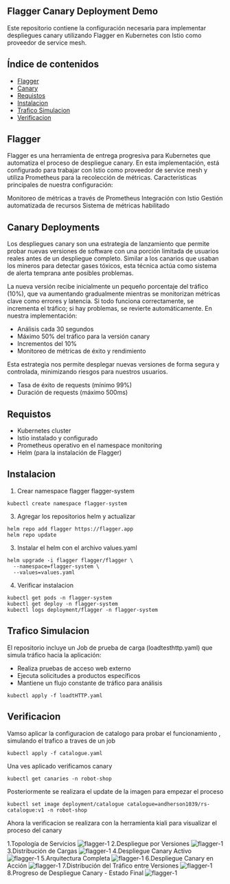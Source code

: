 ## Flagger Canary Deployment Demo
Este repositorio contiene la configuración necesaria para implementar despliegues canary utilizando Flagger en Kubernetes con Istio como proveedor de service mesh.

## Índice de contenidos
* [Flagger](#item1)
* [Canary](#item2)
* [Requistos](#item3)
* [Instalacion](#item4)
* [Trafico Simulacion](#item5)
* [Verificacion](#item6)

<a name="item1"></a>
## Flagger
Flagger es una herramienta de entrega progresiva para Kubernetes que automatiza el proceso de despliegue canary. En esta implementación, está configurado para trabajar con Istio como proveedor de service mesh y utiliza Prometheus para la recolección de métricas.
Características principales de nuestra configuración:

Monitoreo de métricas a través de Prometheus
Integración con Istio
Gestión automatizada de recursos
Sistema de métricas habilitado

<a name="item2"></a>
## Canary Deployments
Los despliegues canary son una estrategia de lanzamiento que permite probar nuevas versiones de software con una porción limitada de usuarios reales antes de un despliegue completo. Similar a los canarios que usaban los mineros para detectar gases tóxicos, esta técnica actúa como sistema de alerta temprana ante posibles problemas.

La nueva versión recibe inicialmente un pequeño porcentaje del tráfico (10%), que va aumentando gradualmente mientras se monitorizan métricas clave como errores y latencia. Si todo funciona correctamente, se incrementa el tráfico; si hay problemas, se revierte automáticamente.
En nuestra implementación:

- Análisis cada 30 segundos
- Máximo 50% del tráfico para la versión canary
- Incrementos del 10%
- Monitoreo de métricas de éxito y rendimiento

Esta estrategia nos permite desplegar nuevas versiones de forma segura y controlada, minimizando riesgos para nuestros usuarios.

- Tasa de éxito de requests (mínimo 99%)
- Duración de requests (máximo 500ms)

<a name="item3"></a>
## Requistos

- Kubernetes cluster
- Istio instalado y configurado
- Prometheus operativo en el namespace monitoring
- Helm (para la instalación de Flagger)

<a name="item4"></a>
## Instalacion

1. Crear namespace flagger flagger-system
```
kubectl create namespace flagger-system
```
3. Agregar los repositorios helm y actualizar
```
helm repo add flagger https://flagger.app
helm repo update
```
3. Instalar el helm con el archivo values.yaml
```
helm upgrade -i flagger flagger/flagger \
  --namespace=flagger-system \
  --values=values.yaml
```
4. Verificar instalacion
```
kubectl get pods -n flagger-system
kubectl get deploy -n flagger-system
kubectl logs deployment/flagger -n flagger-system
```

<a name="item5"></a>
## Trafico Simulacion

El repositorio incluye un Job de prueba de carga (loadtesthttp.yaml) que simula tráfico hacia la aplicación:

- Realiza pruebas de acceso web externo
- Ejecuta solicitudes a productos específicos
- Mantiene un flujo constante de tráfico para análisis

```
kubectl apply -f loadtHTTP.yaml
```

<a name="item6"></a>
## Verificacion

Vamso aplicar la configuracion de catalogo para probar el funcionamiento , simulando el trafico a traves de un job 
```
kubectl apply -f catalogue.yaml
```
Una ves aplicado verificamos canary 
```
kubectl get canaries -n robot-shop
```
Posteriormente se realizara el update de la imagen para empezar el proceso 
```
kubectl set image deployment/catalogue catalogue=andherson1039/rs-catalogue:v1 -n robot-shop
```

Ahora la verificacion se realizara con la herramienta kiali para visualizar el proceso del canary 

1.Topología de Servicios
![flagger-1](https://github.com/Andherson333333/robot-shop/blob/master/image/robot-shop-flagger-1.png)
2.Despliegue por Versiones
![flagger-1](https://github.com/Andherson333333/robot-shop/blob/master/image/robot-shop-flagger-2.png)
3.Distribución de Cargas
![flagger-1](https://github.com/Andherson333333/robot-shop/blob/master/image/robot-shop-flagger-3.png)
4.Despliegue Canary Activo
![flagger-1](https://github.com/Andherson333333/robot-shop/blob/master/image/robot-shop-flagger-4.png)
5.Arquitectura Completa
![flagger-1](https://github.com/Andherson333333/robot-shop/blob/master/image/robot-shop-flagger-5.png)
6.Despliegue Canary en Acción
![flagger-1](https://github.com/Andherson333333/robot-shop/blob/master/image/robot-shop-flagger-6.png)
7.Distribución del Tráfico entre Versiones
![flagger-1](https://github.com/Andherson333333/robot-shop/blob/master/image/robot-shop-flagger-7.png)
8.Progreso de Despliegue Canary - Estado Final
![flagger-1](https://github.com/Andherson333333/robot-shop/blob/master/image/robot-shop-flagger-8.png)




